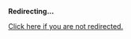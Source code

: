 <!DOCTYPE html>
<html>
<head>
<title>Redirecting...</title>
<link rel="canonical" href="http://mstksg.github.com/inCode/entry/pipes-streaming-huffman-compression-in-haskell-part-3.md"/>
<meta http-equiv="content-type" content="text/html; charset=utf-8" />
<meta http-equiv="refresh" content="0; url=#{destination_path}" />
</head>
<body>
  <p><strong>Redirecting...</strong></p>
  <p><a href='http://mstksg.github.com/inCode/entry/pipes-streaming-huffman-compression-in-haskell-part-3.md'>Click here if you are not redirected.</a></p>
  <script>
    document.location.href = "http://mstksg.github.com/inCode/entry/pipes-streaming-huffman-compression-in-haskell-part-3.md";
  </script>
</body>
</html>
